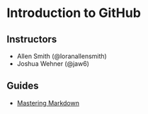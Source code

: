 # Introduction to GitHub


## Instructors
- Allen Smith (@loranallensmith)
- Joshua Wehner (@jaw6)


## Guides
- [Mastering Markdown](https://guides.github.com/features/mastering-markdown/)
